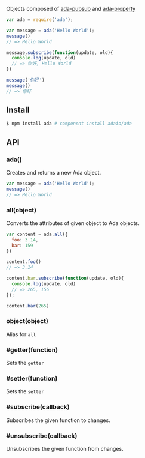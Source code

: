 Objects composed of [ada-pubsub](http://github.com/adaio/pubsub) and [ada-property](http://github.com/adaio/property)

```js
var ada = require('ada');

var message = ada('Hello World');
message()
// => Hello World

message.subscribe(function(update, old){
  console.log(update, old)
  // => 你好, Hello World
})

message('你好')
message()
// => 你好
```

## Install

```bash
$ npm install ada # component install adaio/ada
```

## API

### ada()

Creates and returns a new Ada object.

```js
var message = ada('Hello World');
message()
// => Hello World
```

### all(object)

Converts the attributes of given object to Ada objects.

```js
var content = ada.all({
  foo: 3.14,
  bar: 159
})

content.foo()
// => 3.14

content.bar.subscribe(function(update, old){
  console.log(update, old)
  // => 265, 156
});

content.bar(265)
```

### object(object)

Alias for `all`

### #getter(function)

Sets the `getter`

### #setter(function)

Sets the `setter`

### #subscribe(callback)

Subscribes the given function to changes.

### #unsubscribe(callback)

Unsubscribes the given function from changes.
